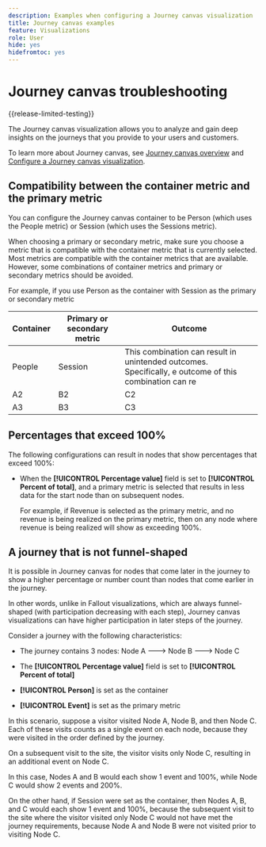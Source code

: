 ```yaml
---
description: Examples when configuring a Journey canvas visualization
title: Journey canvas examples
feature: Visualizations
role: User
hide: yes
hidefromtoc: yes
---
```

# Journey canvas troubleshooting

{{release-limited-testing}}

The Journey canvas visualization allows you to analyze and gain deep insights on the journeys that you provide to your users and customers. 

To learn more about Journey canvas, see [Journey canvas overview](/help/analysis-workspace/visualizations/journey-canvas/journey-canvas.md) and [Configure a Journey canvas visualization](/help/analysis-workspace/visualizations/journey-canvas/configure-journey-canvas.md).


## Compatibility between the container metric and the primary metric

You can configure the Journey canvas container to be Person (which uses the People metric) or Session (which uses the Sessions metric).

When choosing a primary or secondary metric, make sure you choose a metric that is compatible with the container metric that is currently selected. Most metrics are compatible with the container metrics that are available. However, some combinations of container metrics and primary or secondary metrics should be avoided.

For example, if you use Person as the container with Session as the primary or secondary metric


| Container | Primary or secondary metric | Outcome |
|---------|----------|---------|
| People | Session | This combination can result in unintended outcomes. Specifically, e outcome of this combination can re |
| A2 | B2 | C2 |
| A3 | B3 | C3 |


## Percentages that exceed 100%

The following configurations can result in nodes that show percentages that exceed 100%:

* When the **[!UICONTROL Percentage value]** field is set to **[!UICONTROL Percent of total]**, and a primary metric is selected that results in less data for the start node than on subsequent nodes.

  For example, if Revenue is selected as the primary metric, and no revenue is being realized on the primary metric, then on any node where revenue is being realized will show as exceeding 100%. 


## A journey that is not funnel-shaped

It is possible in Journey canvas for nodes that come later in the journey to show a higher percentage or number count than nodes that come earlier in the journey. 

In other words, unlike in Fallout visualizations, which are always funnel-shaped (with participation decreasing with each step), Journey canvas visualizations can have higher participation in later steps of the journey. 

Consider a journey with the following characteristics:

* The journey contains 3 nodes: Node A ---> Node B ---> Node C

* The **[!UICONTROL Percentage value]** field is set to **[!UICONTROL Percent of total]**

* **[!UICONTROL Person]** is set as the container

* **[!UICONTROL Event]** is set as the primary metric

In this scenario, suppose a visitor visited Node A, Node B, and then Node C. Each of these visits counts as a single event on each node, because they were visited in the order defined by the journey. 

On a subsequent visit to the site, the visitor visits only Node C, resulting in an additional event on Node C. 

In this case, Nodes A and B would each show 1 event and 100%, while Node C would show 2 events and 200%.

On the other hand, if Session were set as the container, then Nodes A, B, and C would each show 1 event and 100%, because the subsequent visit to the site where the visitor visited only Node C would not have met the journey requirements, because Node A and Node B were not visited prior to visiting Node C. 
